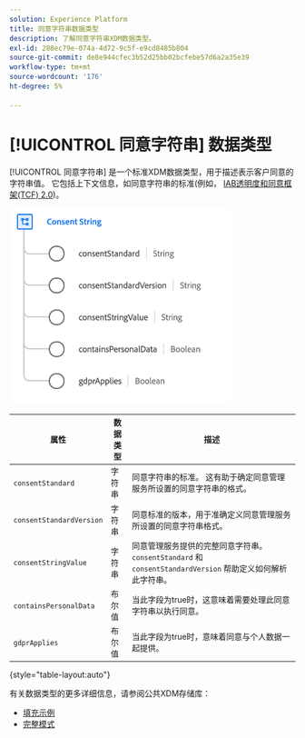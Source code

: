 ```yaml
---
solution: Experience Platform
title: 同意字符串数据类型
description: 了解同意字符串XDM数据类型。
exl-id: 288ec79e-074a-4d72-9c5f-e9cd8485b804
source-git-commit: de8e944cfec3b52d25bb02bcfebe57d6a2a35e39
workflow-type: tm+mt
source-wordcount: '176'
ht-degree: 5%

---
```


# [!UICONTROL 同意字符串] 数据类型

[!UICONTROL 同意字符串] 是一个标准XDM数据类型，用于描述表示客户同意的字符串值。 它包括上下文信息，如同意字符串的标准(例如， [IAB透明度和同意框架(TCF) 2.0](../field-groups/profile/iab.md))。

![](../images/data-types/consent-string.png)

| 属性 | 数据类型 | 描述 |
| --- | --- | --- |
| `consentStandard` | 字符串 | 同意字符串的标准。 这有助于确定同意管理服务所设置的同意字符串的格式。 |
| `consentStandardVersion` | 字符串 | 同意标准的版本，用于准确定义同意管理服务所设置的同意字符串格式。 |
| `consentStringValue` | 字符串 | 同意管理服务提供的完整同意字符串。 `consentStandard` 和 `consentStandardVersion` 帮助定义如何解析此字符串。 |
| `containsPersonalData` | 布尔值 | 当此字段为true时，这意味着需要处理此同意字符串以执行同意。 |
| `gdprApplies` | 布尔值 | 当此字段为true时，意味着同意与个人数据一起提供。 |

{style="table-layout:auto"}

有关数据类型的更多详细信息，请参阅公共XDM存储库：

* [填充示例](https://github.com/adobe/xdm/blob/master/components/datatypes/consent/consentstring.example.1.json)
* [完整模式](https://github.com/adobe/xdm/blob/master/components/datatypes/consent/consentstring.schema.json)
